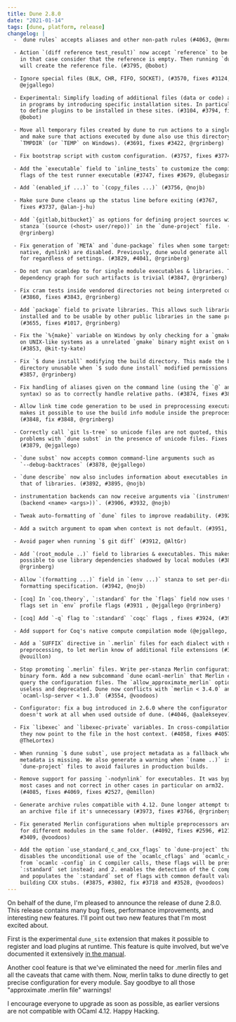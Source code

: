 ```yaml
---
title: Dune 2.8.0
date: "2021-01-14"
tags: [dune, platform, release]
changelog: |
  - `dune rules` accepts aliases and other non-path rules (#4063, @mrmr1993)

  - Action `(diff reference test_result)` now accept `reference` to be absent and
    in that case consider that the reference is empty. Then running `dune promote`
    will create the reference file. (#3795, @bobot)

  - Ignore special files (BLK, CHR, FIFO, SOCKET), (#3570, fixes #3124, #3546,
    @ejgallego)

  - Experimental: Simplify loading of additional files (data or code) at runtime
    in programs by introducing specific installation sites. In particular it allow
    to define plugins to be installed in these sites. (#3104, #3794, fixes #1185,
    @bobot)

  - Move all temporary files created by dune to run actions to a single directory
    and make sure that actions executed by dune also use this directory by setting
    `TMPDIR` (or `TEMP` on Windows). (#3691, fixes #3422, @rgrinberg)

  - Fix bootstrap script with custom configuration. (#3757, fixes #3774, @marsam)

  - Add the `executable` field to `inline_tests` to customize the compilation
    flags of the test runner executable (#3747, fixes #3679, @lubegasimon)

  - Add `(enabled_if ...)` to `(copy_files ...)` (#3756, @nojb)

  - Make sure Dune cleans up the status line before exiting (#3767,
    fixes #3737, @alan-j-hu)

  - Add `{gitlab,bitbucket}` as options for defining project sources with `source`
    stanza `(source (<host> user/repo))` in the `dune-project` file.  (#3813,
    @rgrinberg)

  - Fix generation of `META` and `dune-package` files when some targets (byte,
    native, dynlink) are disabled. Previously, dune would generate all archives
    for regardless of settings. (#3829, #4041, @rgrinberg)

  - Do not run ocamldep to for single module executables & libraries. The
    dependency graph for such artifacts is trivial (#3847, @rgrinberg)

  - Fix cram tests inside vendored directories not being interpreted correctly.
    (#3860, fixes #3843, @rgrinberg)

  - Add `package` field to private libraries. This allows such libraries to be
    installed and to be usable by other public libraries in the same project
    (#3655, fixes #1017, @rgrinberg)

  - Fix the `%{make}` variable on Windows by only checking for a `gmake` binary
    on UNIX-like systems as a unrelated `gmake` binary might exist on Windows.
    (#3853, @kit-ty-kate)

  - Fix `$ dune install` modifying the build directory. This made the build
    directory unusable when `$ sudo dune install` modified permissions. (fix
    #3857, @rgrinberg)

  - Fix handling of aliases given on the command line (using the `@` and `@@`
    syntax) so as to correctly handle relative paths. (#3874, fixes #3850, @nojb)

  - Allow link time code generation to be used in preprocessing executable. This
    makes it possible to use the build info module inside the preprocessor.
    (#3848, fix #3848, @rgrinberg)

  - Correctly call `git ls-tree` so unicode files are not quoted, this fixes
    problems with `dune subst` in the presence of unicode files. Fixes #3219
    (#3879, @ejgallego)

  - `dune subst` now accepts common command-line arguments such as
    `--debug-backtraces` (#3878, @ejgallego)

  - `dune describe` now also includes information about executables in addition to
    that of libraries. (#3892, #3895, @nojb)

  - instrumentation backends can now receive arguments via `(instrumentation
    (backend <name> <args>))`. (#3906, #3932, @nojb)

  - Tweak auto-formatting of `dune` files to improve readability. (#3928, @nojb)

  - Add a switch argument to opam when context is not default. (#3951, @tmattio)

  - Avoid pager when running `$ git diff` (#3912, @AltGr)

  - Add `(root_module ..)` field to libraries & executables. This makes it
    possible to use library dependencies shadowed by local modules (#3825,
    @rgrinberg)

  - Allow `(formatting ...)` field in `(env ...)` stanza to set per-directory
    formatting specification. (#3942, @nojb)

  - [coq] In `coq.theory`, `:standard` for the `flags` field now uses the
    flags set in `env` profile flags (#3931 , @ejgallego @rgrinberg)

  - [coq] Add `-q` flag to `:standard` `coqc` flags , fixes #3924, (#3931 , @ejgallego)

  - Add support for Coq's native compute compilation mode (@ejgallego, #3210)

  - Add a `SUFFIX` directive in `.merlin` files for each dialect with no
    preprocessing, to let merlin know of additional file extensions (#3977,
    @vouillon)

  - Stop promoting `.merlin` files. Write per-stanza Merlin configurations in
    binary form. Add a new subcommand `dune ocaml-merlin` that Merlin can use to
    query the configuration files. The `allow_approximate_merlin` option is now
    useless and deprecated. Dune now conflicts with `merlin < 3.4.0` and
    `ocaml-lsp-server < 1.3.0` (#3554, @voodoos)

  - Configurator: fix a bug introduced in 2.6.0 where the configurator V1 API
    doesn't work at all when used outside of dune. (#4046, @aalekseyev)

  - Fix `libexec` and `libexec-private` variables. In cross-compilation settings,
    they now point to the file in the host context. (#4058, fixes #4057,
    @TheLortex)

  - When running `$ dune subst`, use project metadata as a fallback when package
    metadata is missing. We also generate a warning when `(name ..)` is missing in
    `dune-project` files to avoid failures in production builds.

  - Remove support for passing `-nodynlink` for executables. It was bypassed in
    most cases and not correct in other cases in particular on arm32.
    (#4085, fixes #4069, fixes #2527, @emillon)

  - Generate archive rules compatible with 4.12. Dune longer attempt to generate
    an archive file if it's unnecessary (#3973, fixes #3766, @rgrinberg)

  - Fix generated Merlin configurations when multiple preprocessors are defined
    for different modules in the same folder. (#4092, fixes #2596, #1212 and
    #3409, @voodoos)

  - Add the option `use_standard_c_and_cxx_flags` to `dune-project` that 1.
    disables the unconditional use of the `ocamlc_cflags` and `ocamlc_cppflags`
    from `ocamlc -config` in C compiler calls, these flags will be present in the
    `:standard` set instead; and 2. enables the detection of the C compiler family
    and populates the `:standard` set of flags with common default values when
    building CXX stubs. (#3875, #3802, fix #3718 and #3528, @voodoos)
---
```


On behalf of the dune, I'm pleased to announce the release of dune 2.8.0. This release contains many bug fixes, performance improvements, and interesting new features. I'll point out two new features that I'm most excited about.

First is the experimental `dune_site` extension that makes it possible to register and load plugins at runtime. This feature is quite involved, but we've documented it extensively [in the manual](https://dune.readthedocs.io/en/stable/sites.html).

Another cool feature is that we've eliminated the need for .merlin files and all the caveats that came with them. Now, merlin talks to dune directly to get precise configuration for every module. Say goodbye to all those "approximate .merlin file" warnings!

I encourage everyone to upgrade as soon as possible, as earlier versions are not compatible with OCaml 4.12. Happy Hacking.

